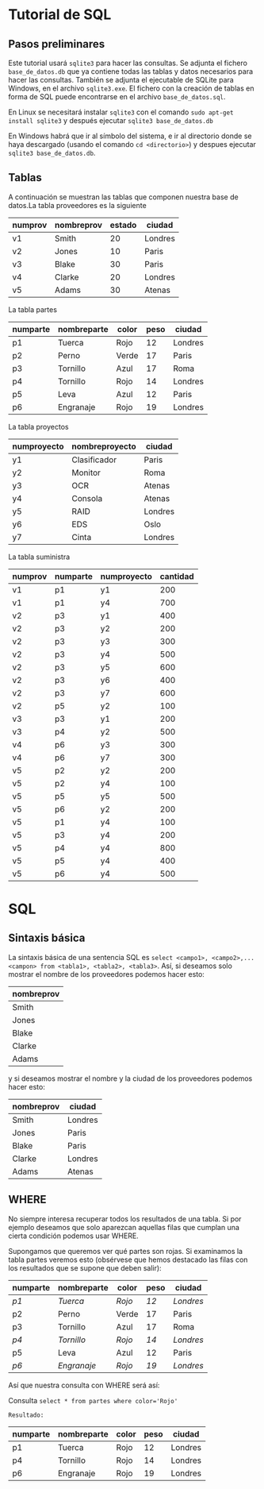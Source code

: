 # Tutorial de SQL


## Pasos preliminares

Este tutorial usará ``sqlite3`` para hacer las consultas. Se adjunta el fichero ``base_de_datos.db`` que ya contiene todas las tablas y datos necesarios para hacer las consultas. También se adjunta el ejecutable de SQLite para Windows, en el archivo ``sqlite3.exe``. El fichero con la creación de tablas en forma de SQL puede encontrarse en el archivo ``base_de_datos.sql``.

En Linux se necesitará instalar ``sqlite3`` con el comando ``sudo apt-get install sqlite3`` y después ejecutar ``sqlite3 base_de_datos.db``

En Windows habrá que ir al símbolo del sistema, e ir al directorio donde se haya descargado (usando el comando ``cd <directorio>``) y despues ejecutar ``sqlite3 base_de_datos.db``.


## Tablas

A continuación se muestran las tablas que componen nuestra base de datos.La tabla proveedores es la siguiente


| numprov   | nombreprov   |   estado | ciudad   |
|-----------|--------------|----------|----------|
| v1        | Smith        |       20 | Londres  |
| v2        | Jones        |       10 | Paris    |
| v3        | Blake        |       30 | Paris    |
| v4        | Clarke       |       20 | Londres  |
| v5        | Adams        |       30 | Atenas   |


La tabla partes

| numparte   | nombreparte   | color   |   peso | ciudad   |
|------------|---------------|---------|--------|----------|
| p1         | Tuerca        | Rojo    |     12 | Londres  |
| p2         | Perno         | Verde   |     17 | Paris    |
| p3         | Tornillo      | Azul    |     17 | Roma     |
| p4         | Tornillo      | Rojo    |     14 | Londres  |
| p5         | Leva          | Azul    |     12 | Paris    |
| p6         | Engranaje     | Rojo    |     19 | Londres  |

La tabla proyectos

| numproyecto   | nombreproyecto   | ciudad   |
|---------------|------------------|----------|
| y1            | Clasificador     | Paris    |
| y2            | Monitor          | Roma     |
| y3            | OCR              | Atenas   |
| y4            | Consola          | Atenas   |
| y5            | RAID             | Londres  |
| y6            | EDS              | Oslo     |
| y7            | Cinta            | Londres  |

La tabla suministra

| numprov   | numparte   | numproyecto   |   cantidad |
|-----------|------------|---------------|------------|
| v1        | p1         | y1            |        200 |
| v1        | p1         | y4            |        700 |
| v2        | p3         | y1            |        400 |
| v2        | p3         | y2            |        200 |
| v2        | p3         | y3            |        300 |
| v2        | p3         | y4            |        500 |
| v2        | p3         | y5            |        600 |
| v2        | p3         | y6            |        400 |
| v2        | p3         | y7            |        600 |
| v2        | p5         | y2            |        100 |
| v3        | p3         | y1            |        200 |
| v3        | p4         | y2            |        500 |
| v4        | p6         | y3            |        300 |
| v4        | p6         | y7            |        300 |
| v5        | p2         | y2            |        200 |
| v5        | p2         | y4            |        100 |
| v5        | p5         | y5            |        500 |
| v5        | p6         | y2            |        200 |
| v5        | p1         | y4            |        100 |
| v5        | p3         | y4            |        200 |
| v5        | p4         | y4            |        800 |
| v5        | p5         | y4            |        400 |
| v5        | p6         | y4            |        500 |



# SQL

## Sintaxis básica

La sintaxis básica de una sentencia SQL es ``select <campo1>, <campo2>,...<campon> from <tabla1>, <tabla2>, <tabla3>``. Así, si deseamos solo mostrar el nombre de los proveedores podemos hacer esto:

| nombreprov   |
|--------------|
| Smith        |
| Jones        |
| Blake        |
| Clarke       |
| Adams        |

y si deseamos mostrar el nombre y la ciudad de los proveedores podemos hacer esto:

| nombreprov   | ciudad   |
|--------------|----------|
| Smith        | Londres  |
| Jones        | Paris    |
| Blake        | Paris    |
| Clarke       | Londres  |
| Adams        | Atenas   |


## WHERE

No siempre interesa recuperar todos los resultados de una tabla. Si por ejemplo deseamos que solo aparezcan aquellas filas que cumplan una cierta condición podemos usar WHERE.


Supongamos que queremos ver qué partes son rojas. Si examinamos la tabla partes veremos esto (obsérvese que hemos destacado las filas con los resultados que se supone que deben salir):

| numparte   | nombreparte   | color   | peso   | ciudad    |
|------------|---------------|---------|--------|-----------|
| *p1*       | *Tuerca*      | *Rojo*  | *12*   | *Londres* |
| p2         | Perno         | Verde   | 17     | Paris     |
| p3         | Tornillo      | Azul    | 17     | Roma      |
| *p4*       | *Tornillo*    | *Rojo*  | *14*   | *Londres* |
| p5         | Leva          | Azul    | 12     | Paris     |
| *p6*       | *Engranaje*   | *Rojo*  | *19*   | *Londres* |

Así que nuestra consulta con WHERE será así:



Consulta ``select * from partes where color='Rojo'``
    


    Resultado:


| numparte   | nombreparte   | color   |   peso | ciudad   |
|------------|---------------|---------|--------|----------|
| p1         | Tuerca        | Rojo    |     12 | Londres  |
| p4         | Tornillo      | Rojo    |     14 | Londres  |
| p6         | Engranaje     | Rojo    |     19 | Londres  |
        
